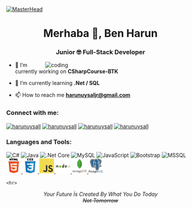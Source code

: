 
[![MasterHead](https://developers.giphy.com/branch/master/static/api-512d36c09662682717108a38bbb5c57d.gif)](https://rishavchanda.io)
<h1 align="center">Merhaba 👋, Ben Harun</h1>

<h3 align="center">Junior  🤓 Full-Stack Developer </h3>
<img align="right" alt="coding" width="400" src="https://cdn.dribbble.com/users/1162077/screenshots/3848914/programmer.gif" >


- 🔭 I’m currently working on **CSharpCourse-BTK**

- 🌱 I’m currently learning **.Net / SQL**

- 📫 How to reach me **harunuysaljr@gmail.com**



<h3 align="left">Connect with me:</h3>
<p align="left">
<a href="https://www.linkedin.com/in/harun-uysaljr" target="blank"><img align="center" src="https://cdn.jsdelivr.net/npm/simple-icons@3.0.1/icons/linkedin.svg" alt="harunuysall" height="30" width="40" /></a>
<a href="https://www.instagram.com/harun.uysall" target="blank"><img align="center" src="https://cdn.jsdelivr.net/npm/simple-icons@3.0.1/icons/instagram.svg" alt="harunuysall" height="30" width="40" /></a>
<a href="https://www.hackerrank.com/harunuysaljr" target="blank"><img align="center" src="https://cdn.jsdelivr.net/npm/simple-icons@3.0.1/icons/hackerrank.svg" alt="harunuysall" height="30" width="40" /></a>
<a href="https://stackoverflow.com/users/20374445/harun-uysal" target="blank"><img align="center" src="https://cdn.jsdelivr.net/npm/simple-icons@3.0.1/icons/stackoverflow.svg" alt="harunuysall" height="30" width="40" /></a>
</p>


<h3 align="left">Languages and Tools:</h3>
<p align="left">
<img title="C#" alt="C#" src="https://iconape.com/wp-content/files/sh/51404/svg/c--4.svg" width="40" height="40" />
	<img title="Java" alt="Java" src="https://cdn.iconscout.com/icon/free/png-256/java-60-1174953.png" width="40" height="40" />
	<img title=".NET Core" alt=".Net Core" src="https://upload.wikimedia.org/wikipedia/commons/thumb/e/ee/.NET_Core_Logo.svg/1200px-.NET_Core_Logo.svg.png" width="40" height="40" />
	<img title="MySQL" alt="MySQL" src="https://raw.githubusercontent.com/Thomas-George-T/Thomas-George-T/master/assets/mysql.svg" width="50" height="40" />
	<img title="JavaScript" alt="JavaScript" src="https://upload.wikimedia.org/wikipedia/commons/thumb/9/99/Unofficial_JavaScript_logo_2.svg/1024px-Unofficial_JavaScript_logo_2.svg.png" height="40" />
	<img title="Bootstrap" alt="Bootstrap" src="https://cdn.worldvectorlogo.com/logos/bootstrap-5-1.svg" width="60" height="43" />
  <img title="MSSQL" alt="MSSQL" src="https://www.freeiconspng.com/thumbs/sql-server-icon-png/sql-server-icon-8.png" width="45" height="40" />
    <a href="https://www.w3.org/html/" target="_blank"> <img src="https://raw.githubusercontent.com/devicons/devicon/master/icons/html5/html5-original-wordmark.svg" alt="html5" width="40" height="40"/> </a>
    <a href="https://www.w3schools.com/css/" target="_blank"> <img src="https://raw.githubusercontent.com/devicons/devicon/master/icons/css3/css3-original-wordmark.svg" alt="css3" width="40" height="40"/> </a>
    <a href="https://developer.mozilla.org/en-US/docs/Web/JavaScript" target="_blank"> <img src="https://raw.githubusercontent.com/devicons/devicon/master/icons/javascript/javascript-original.svg" alt="javascript" width="40" height="40"/> </a>
      <a href="https://nodejs.org" target="_blank"> <img src="https://raw.githubusercontent.com/devicons/devicon/master/icons/nodejs/nodejs-original-wordmark.svg" alt="nodejs" width="40" height="40"/> </a>
    <a href="https://www.mongodb.com/" target="_blank"> <img src="https://raw.githubusercontent.com/devicons/devicon/master/icons/mongodb/mongodb-original-wordmark.svg" alt="mongodb" width="40" height="40"/> </a>
    <a href="https://www.postgresql.org" target="_blank"> <img src="https://raw.githubusercontent.com/devicons/devicon/master/icons/postgresql/postgresql-original-wordmark.svg" alt="postgresql" width="40" height="40"/> </a>
    </p>

    <hr>
<p align="center">
   <i>Your Future İs Created By What You Do Today</i>
   <br>
   <i><strike>Not Tomorrow</strike></i>
   <br>
<br>
